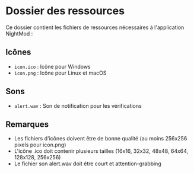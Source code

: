 # Dossier des ressources

Ce dossier contient les fichiers de ressources nécessaires à l'application NightMod :

## Icônes

- `icon.ico` : Icône pour Windows
- `icon.png` : Icône pour Linux et macOS

## Sons

- `alert.wav` : Son de notification pour les vérifications

## Remarques

- Les fichiers d'icônes doivent être de bonne qualité (au moins 256x256 pixels pour icon.png)
- L'icône .ico doit contenir plusieurs tailles (16x16, 32x32, 48x48, 64x64, 128x128, 256x256)
- Le fichier son alert.wav doit être court et attention-grabbing
